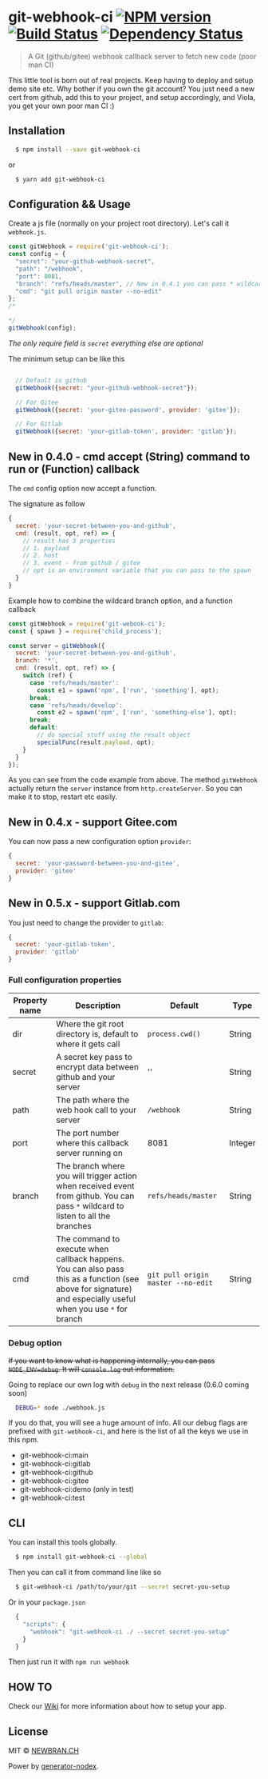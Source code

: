 # git-webhook-ci [![NPM version][npm-image]][npm-url] [![Build Status][travis-image]][travis-url] [![Dependency Status][daviddm-image]][daviddm-url]
> A Git (github/gitee) webhook callback server to fetch new code (poor man CI)

This little tool is born out of real projects. Keep having to deploy and setup demo site etc. Why bother if you own the git account?
You just need a new cert from github, add this to your project, and setup accordingly, and Viola, you get your own poor man CI :)

## Installation

```sh
  $ npm install --save git-webhook-ci
```

or

```sh
  $ yarn add git-webhook-ci
```

## Configuration && Usage

Create a js file (normally on your project root directory). Let's call it `webhook.js`.

```js
const gitWebhook = require('git-webhook-ci');
const config = {
  "secret": "your-github-webhook-secret",
  "path": "/webhook",
  "port": 8081,
  "branch": "refs/heads/master", // New in 0.4.1 you can pass * wildcard to listen to all branches
  "cmd": "git pull origin master --no-edit"
};
/*

*/
gitWebhook(config);
```

*The only require field is `secret` everything else are optional*

The minimum setup can be like this

```js

  // Default is github
  gitWebhook({secret: "your-github-webhook-secret"});

  // For Gitee
  gitWebhook({secret: 'your-gitee-password', provider: 'gitee'});

  // For Gitlab
  gitWebhook({secret: 'your-gitlab-token', provider: 'gitlab'});

```


## New in 0.4.0 - cmd accept (String) command to run or (Function) callback

The `cmd` config option now accept a function.

The signature as follow

```js
{
  secret: 'your-secret-between-you-and-github',
  cmd: (result, opt, ref) => {
    // result has 3 properties
    // 1. payload
    // 2. host
    // 3. event - from github / gitee
    // opt is an environment variable that you can pass to the spawn
  }
}
```

Example how to combine the wildcard branch option, and a function callback

```js
const gitWebhook = require('git-webook-ci');
const { spawn } = require('child_process');

const server = gitWebhook({
  secret: 'your-secret-between-you-and-github',
  branch: '*',
  cmd: (result, opt, ref) => {
    switch (ref) {
      case 'refs/heads/master':
        const e1 = spawn('npm', ['run', 'something'], opt);
      break;
      case 'refs/heads/develop':
        const e2 = spawn('npm', ['run', 'something-else'], opt);
      break;
      default:
        // do special stuff using the result object
        specialFunc(result.payload, opt);
    }
  }
});

```

As you can see from the code example from above. The method `gitWebhook` actually return the
`server` instance from `http.createServer`. So you can make it to stop, restart etc easily.

## New in 0.4.x - support Gitee.com

You can now pass a new configuration option `provider`:
```js
{
  secret: 'your-password-between-you-and-gitee',
  provider: 'gitee'
}
```

## New in 0.5.x - support Gitlab.com

You just need to change the provider to `gitlab`:

```js
{
  secret: 'your-gitlab-token',
  provider: 'gitlab'
}
```

### Full configuration properties

| Property name | Description   | Default  | Type |
| ------------- | ------------- | ---------| -----|
| dir           | Where the git root directory is, default to where it gets call | `process.cwd()` | String |
| secret        | A secret key pass to encrypt data between github and your server | '' | String |
| path          | The path where the web hook call to your server | `/webhook` | String |
| port          | The port number where this callback server running on | 8081 | Integer |
| branch        | The branch where you will trigger action when received event from github. You can pass `*` wildcard to listen to all the branches  | `refs/heads/master` | String |
| cmd           | The command to execute when callback happens. You can also pass this as a function (see above for signature) and especially useful when you use `*` for branch  | `git pull origin master --no-edit` | String |

### Debug option

~~If you want to know what is happening internally, you can pass `NODE_ENV=debug`. It will `console.log` out information.~~

Going to replace our own log with `debug` in the next release (0.6.0 coming soon)

```sh
  DEBUG=* node ./webhook.js
```

If you do that, you will see a huge amount of info. All our debug flags are prefixed with `git-webhook-ci`,
and here is the list of all the keys we use in this npm.

- git-webhook-ci:main
- git-webhook-ci:gitlab
- git-webhook-ci:github
- git-webhook-ci:gitee
- git-webhook-ci:demo (only in test)
- git-webhook-ci:test

## CLI

You can install this tools globally.

```sh
  $ npm install git-webhook-ci --global
```

Then you can call it from command line like so

```sh
  $ git-webhook-ci /path/to/your/git --secret secret-you-setup

```

Or in your `package.json`

```js
  {
    "scripts": {
      "webhook": "git-webhook-ci ./ --secret secret-you-setup"
    }
  }
```

Then just run it with `npm run webhook`

## HOW TO

Check our [Wiki](https://github.com/NewbranLTD/git-webhook-ci/wiki) for more information about how to setup your app.  

## License

MIT © [NEWBRAN.CH](joelchu.com)


[npm-image]: https://badge.fury.io/js/git-webhook-ci.svg
[npm-url]: https://npmjs.org/package/git-webhook-ci
[travis-image]: https://travis-ci.org/NewbranLTD/git-webhook-ci.svg?branch=master
[travis-url]: https://travis-ci.org/NewbranLTD/git-webhook-ci
[daviddm-image]: https://david-dm.org/NewbranLTD/git-webhook-ci.svg?theme=shields.io
[daviddm-url]: https://david-dm.org/NewbranLTD/git-webhook-ci

Power by [generator-nodex](https://github.com/NewbranLTD/generator-nodex).
